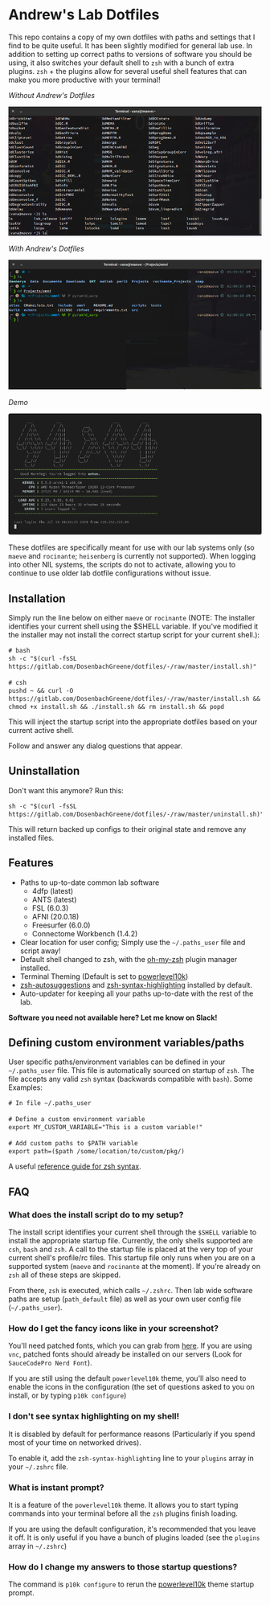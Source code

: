 # Andrew's Lab Dotfiles
This repo contains a copy of my own dotfiles with paths and settings that I find to be quite useful. It has been slightly modified for general lab use. In addition to setting up correct paths to versions of software you should be using, it also switches your default shell to `zsh` with a bunch of extra plugins. `zsh` + the plugins allow for several useful shell features that can make you more productive with your terminal!

*Without Andrew's Dotfiles*

![crappy](imgs/crappy.png "Old Configs")

*With Andrew's Dotfiles*

![cool](imgs/cool.png "New Configs")

*Demo*

![demo](imgs/demo.gif "Demo")

These dotfiles are specifically meant for use with our lab systems only (so `maeve` and `rocinante`; `heisenberg` is currently not supported). When logging into other NIL systems, the scripts do not to activate, allowing you to continue to use older lab dotfile configurations without issue.

## Installation

Simply run the line below on either `maeve` or `rocinante` (NOTE: The installer identifies your current shell using the $SHELL variable. If you've modified it the installer
may not install the correct startup script for your current shell.):

```
# bash
sh -c "$(curl -fsSL https://gitlab.com/DosenbachGreene/dotfiles/-/raw/master/install.sh)"

# csh
pushd ~ && curl -O https://gitlab.com/DosenbachGreene/dotfiles/-/raw/master/install.sh && chmod +x install.sh && ./install.sh && rm install.sh && popd
```

This will inject the startup script into the appropriate dotfiles based on your current active shell.

Follow and answer any dialog questions that appear.

## Uninstallation

Don't want this anymore? Run this:

```
sh -c "$(curl -fsSL https://gitlab.com/DosenbachGreene/dotfiles/-/raw/master/uninstall.sh)"
```

This will return backed up configs to their original state and remove any installed files.

## Features

- Paths to up-to-date common lab software
    - 4dfp (latest)
    - ANTS (latest)
    - FSL (6.0.3)
    - AFNI (20.0.18)
    - Freesurfer (6.0.0)
    - Connectome Workbench (1.4.2)
- Clear location for user config; Simply use the `~/.paths_user` file and script away!
- Default shell changed to zsh, with the [oh-my-zsh](https://github.com/ohmyzsh/ohmyzsh) plugin manager installed.
- Terminal Theming (Default is set to [powerlevel10k](https://github.com/romkatv/powerlevel10k))
- [zsh-autosuggestions](https://github.com/zsh-users/zsh-autosuggestions) and [zsh-syntax-highlighting](https://github.com/zsh-users/zsh-syntax-highlighting) installed by default.
- Auto-updater for keeping all your paths up-to-date with the rest of the lab.

**Software you need not available here? Let me know on Slack!**

## Defining custom environment variables/paths

User specific paths/environment variables can be defined in your `~/.paths_user` file. This file is automatically sourced on startup of `zsh`. The file accepts any valid `zsh` syntax (backwards compatible with `bash`). Some Examples:

```
# In file ~/.paths_user

# Define a custom environment variable
export MY_CUSTOM_VARIABLE="This is a custom variable!"

# Add custom paths to $PATH variable
export path=($path /some/location/to/custom/pkg/)
```

A useful [reference guide for zsh syntax](http://www.bash2zsh.com/zsh_refcard/refcard.pdf).

## FAQ

### What does the install script do to my setup?
The install script identifies your current shell through the `$SHELL` variable to install the appropriate startup file. Currently, the only shells supported are `csh`, `bash` and `zsh`.
A call to the startup file is placed at the very top of your current shell's profile/rc files. This startup file only runs when you are on a supported system (`maeve` and `rocinante` 
at the moment). If you're already on `zsh` all of these steps are skipped.

From there, `zsh` is executed, which calls `~/.zshrc`. Then lab wide software paths are setup (`path_default` file) as well as your own user config file (`~/.paths_user`).

### How do I get the fancy icons like in your screenshot?
You'll need patched fonts, which you can grab from [here](https://www.nerdfonts.com/). If you are using `vnc`, patched fonts should already be installed on our servers (Look for `SauceCodePro Nerd Font`). 

If you are still using the default `powerlevel10k` theme, you'll also need to enable the icons in the configuration (the set of questions asked to you on install, or by typing `p10k configure`)

### I don't see syntax highlighting on my shell!
It is disabled by default for performance reasons (Particularly if you spend most of your time on networked drives).

To enable it, add the `zsh-syntax-highlighting` line to your `plugins` array in
your `~/.zshrc` file.

### What is instant prompt?
It is a feature of the `powerlevel10k` theme. It allows you to start typing commands into your terminal before all the `zsh` plugins finish loading.

If you are using the default configuration, it's recommended that you leave it off. It is only useful if you have a bunch of plugins loaded (see the `plugins` array in `~/.zshrc`)

### How do I change my answers to those startup questions?
The command is `p10k configure` to rerun the [powerlevel10k](https://github.com/romkatv/powerlevel10k) theme startup prompt.
